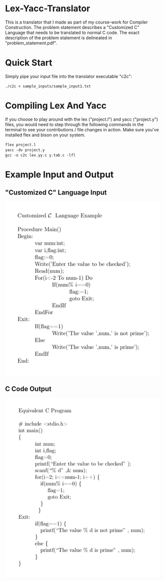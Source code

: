 # Lex-Yacc-Translator
This is a translator that I made as part of my course-work for Compiler Construction. The problem statement describes a "Customized C" Language that needs to be translated to normal C code. The exact description of the problem statement is delineated in "problem_statement.pdf".

# Quick Start
Simply pipe your input file into the translator executable "c2c":


`./c2c < sample_inputs/sample_input1.txt`

# Compiling Lex And Yacc
If you choose to play around with the lex ("project.l") and yacc ("project.y") files, you would need to step through the following commands in the terminal to see your contributions / file changes in action. Make sure you've installed flex and bison on your system.

`flex project.l`  
`yacc -dv project.y`  
`gcc -o c2c lex.yy.c y.tab.c -lfl`

# Example Input and Output

  ## "Customized C" Language Input
  ![Customized C Code](assets/customized_c.png)
  
  ## C Code Output
  ![Normal C Code](assets/c.png)
